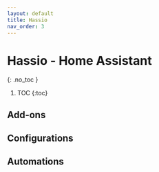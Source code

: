 ```yaml
---
layout: default
title: Hassio
nav_order: 3
---
```


# Hassio - Home Assistant
{: .no_toc }

1. TOC
{:toc}

## Add-ons


## Configurations


## Automations

